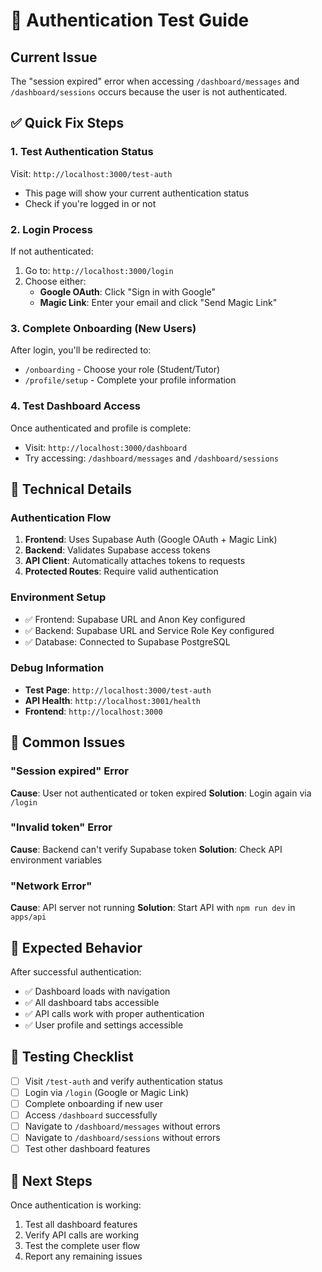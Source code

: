 # 🔐 Authentication Test Guide

## Current Issue
The "session expired" error when accessing `/dashboard/messages` and `/dashboard/sessions` occurs because the user is not authenticated.

## ✅ Quick Fix Steps

### 1. Test Authentication Status
Visit: `http://localhost:3000/test-auth`
- This page will show your current authentication status
- Check if you're logged in or not

### 2. Login Process
If not authenticated:
1. Go to: `http://localhost:3000/login`
2. Choose either:
   - **Google OAuth**: Click "Sign in with Google"
   - **Magic Link**: Enter your email and click "Send Magic Link"

### 3. Complete Onboarding (New Users)
After login, you'll be redirected to:
- `/onboarding` - Choose your role (Student/Tutor)
- `/profile/setup` - Complete your profile information

### 4. Test Dashboard Access
Once authenticated and profile is complete:
- Visit: `http://localhost:3000/dashboard`
- Try accessing: `/dashboard/messages` and `/dashboard/sessions`

## 🔧 Technical Details

### Authentication Flow
1. **Frontend**: Uses Supabase Auth (Google OAuth + Magic Link)
2. **Backend**: Validates Supabase access tokens
3. **API Client**: Automatically attaches tokens to requests
4. **Protected Routes**: Require valid authentication

### Environment Setup
- ✅ Frontend: Supabase URL and Anon Key configured
- ✅ Backend: Supabase URL and Service Role Key configured
- ✅ Database: Connected to Supabase PostgreSQL

### Debug Information
- **Test Page**: `http://localhost:3000/test-auth`
- **API Health**: `http://localhost:3001/health`
- **Frontend**: `http://localhost:3000`

## 🐛 Common Issues

### "Session expired" Error
**Cause**: User not authenticated or token expired
**Solution**: Login again via `/login`

### "Invalid token" Error
**Cause**: Backend can't verify Supabase token
**Solution**: Check API environment variables

### "Network Error"
**Cause**: API server not running
**Solution**: Start API with `npm run dev` in `apps/api`

## 🎯 Expected Behavior

After successful authentication:
- ✅ Dashboard loads with navigation
- ✅ All dashboard tabs accessible
- ✅ API calls work with proper authentication
- ✅ User profile and settings accessible

## 📝 Testing Checklist

- [ ] Visit `/test-auth` and verify authentication status
- [ ] Login via `/login` (Google or Magic Link)
- [ ] Complete onboarding if new user
- [ ] Access `/dashboard` successfully
- [ ] Navigate to `/dashboard/messages` without errors
- [ ] Navigate to `/dashboard/sessions` without errors
- [ ] Test other dashboard features

## 🚀 Next Steps

Once authentication is working:
1. Test all dashboard features
2. Verify API calls are working
3. Test the complete user flow
4. Report any remaining issues 